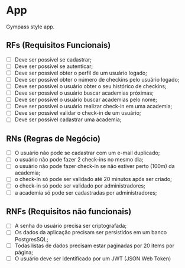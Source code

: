 # App

Gympass style app.

## RFs (Requisitos Funcionais)
- [ ] Deve ser possível se cadastrar; 
- [ ] Deve ser possível se autenticar;
- [ ] Deve ser possível obter o perfil de um usuário logado;
- [ ] Deve ser possível obter o número de checkins pelo usuário logado;
- [ ] Deve ser possível o usuário obter o seu histórico de checkins;
- [ ] Deve ser possível o usuário buscar academias próximas;
- [ ] Deve ser possível o usuário buscar academias pelo nome;
- [ ] Deve ser possível o usuário realizar check-in em uma academia;
- [ ] Deve ser possível validar o check-in de um usuário;
- [ ] Deve ser possível cadastrar uma academia;

## RNs (Regras de Negócio)

- [ ] O usuário não pode se cadastrar com um e-mail duplicado;
- [ ] o usuário não pode fazer 2 check-ins no mesmo dia;
- [ ] o usuário não pode fazer check-in se não estiver perto (100m) da academia;
- [ ] o check-in só pode ser validado até 20 minutos após ser criado;
- [ ] o check-in só pode ser validado por administradores; 
- [ ] a academia só pode ser cadastradas por administradores;

## RNFs (Requisitos não funcionais)

- [ ] A senha do usuário precisa ser criptografada;
- [ ] Os dados da aplicação precisam ser persistidos em um banco PostgresSQL;
- [ ] Todas listas de dados precisam estar paginadas por 20 items por página;
- [ ] O usuário deve ser identificado por um JWT (JSON Web Token)